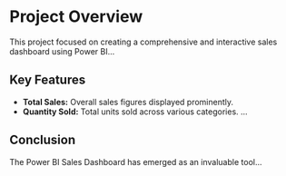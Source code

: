 # Project Overview
This project focused on creating a comprehensive and interactive sales dashboard using Power BI...

## Key Features
- **Total Sales:** Overall sales figures displayed prominently.
- **Quantity Sold:** Total units sold across various categories.
...

## Conclusion
The Power BI Sales Dashboard has emerged as an invaluable tool...
